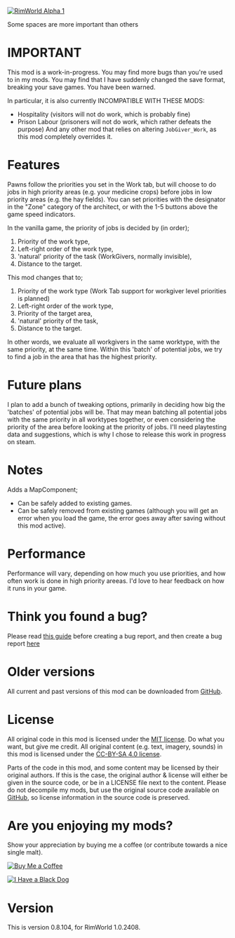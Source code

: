 [![RimWorld Alpha 1](https://img.shields.io/badge/RimWorld-Alpha%201-brightgreen.svg)](http://rimworldgame.com/)

Some spaces are more important than others

# IMPORTANT
This mod is a work-in-progress. You may find more bugs than you're used to in my mods. You may find that I have suddenly changed the save format, breaking your save games. You have been warned.

In particular, it is also currently INCOMPATIBLE WITH THESE MODS:
 - Hospitality (visitors will not do work, which is probably fine)
 - Prison Labour (prisoners will not do work, which rather defeats the purpose)
And any other mod that relies on altering `JobGiver_Work`, as this mod completely overrides it.

# Features
Pawns follow the priorities you set in the Work tab, but will choose to do jobs in high priority areas (e.g. your medicine crops) before jobs in low priority areas (e.g. the hay fields). You can set priorities with the designator in the "Zone" category of the architect, or with the 1-5 buttons above the game speed indicators. 

In the vanilla game, the priority of jobs is decided by (in order);  
  1) Priority of the work type,  
  2) Left-right order of the work type,  
  3) 'natural' priority of the task (WorkGivers, normally invisible),  
  4) Distance to the target.  

This mod changes that to;  
  1) Priority of the work type (Work Tab support for workgiver level priorities is planned)  
  2) Left-right order of the work type,  
  3) Priority of the target area,  
  4) 'natural' priority of the task,  
  5) Distance to the target.  

In other words, we evaluate all workgivers in the same worktype, with the same priority, at the same time. Within this 'batch' of potential jobs, we try to find a job in the area that has the highest priority. 

# Future plans
I plan to add a bunch of tweaking options, primarily in deciding how big the 'batches' of potential jobs will be. That may mean batching all potential jobs with the same priority in all worktypes together, or even considering the priority of the area before looking at the priority of jobs. I'll need playtesting data and suggestions, which is why I chose to release this work in progress on steam.

# Notes
Adds a MapComponent; 
 - Can be safely added to existing games.
 - Can be safely removed from existing games (although you will get an error when you load the game, the error goes away after saving without this mod active).

# Performance
Performance will vary, depending on how much you use priorities, and how often work is done in high priority areeas. I'd love to hear feedback on how it runs in your game.

# Think you found a bug? 
Please read [this guide](http://steamcommunity.com/sharedfiles/filedetails/?id=725234314) before creating a bug report,
 and then create a bug report [here](https://github.com/FluffierThanThou/SpatialPriorities/issues)

# Older versions
All current and past versions of this mod can be downloaded from [GitHub](https://github.com/FluffierThanThou/SpatialPriorities/releases).

# License
All original code in this mod is licensed under the [MIT license](https://opensource.org/licenses/MIT). Do what you want, but give me credit. 
All original content (e.g. text, imagery, sounds) in this mod is licensed under the [CC-BY-SA 4.0 license](http://creativecommons.org/licenses/by-sa/4.0/).

Parts of the code in this mod, and some content may be licensed by their original authors. If this is the case, the original author & license will either be given in the source code, or be in a LICENSE file next to the content. Please do not decompile my mods, but use the original source code available on [GitHub](https://github.com/FluffierThanThou/SpatialPriorities/), so license information in the source code is preserved.

# Are you enjoying my mods?
Show your appreciation by buying me a coffee (or contribute towards a nice single malt).

[![Buy Me a Coffee](http://i.imgur.com/EjWiUwx.gif)](https://ko-fi.com/fluffymods)

[![I Have a Black Dog](https://i.ibb.co/ss59Rwy/New-Project-2.png)](https://www.youtube.com/watch?v=XiCrniLQGYc)

# Version
This is version 0.8.104, for RimWorld 1.0.2408.
